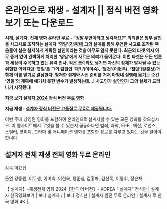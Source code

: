 # 온라인으로 재생 -  설계자 || 정식 버전 영화 보기 또는 다운로드

**시계, 설계자. 전체 영화 온라인 무료 - “정말 우연이라고 생각해요?” 의뢰받은 청부 살인을 사고사로 조작하는 설계자 ‘영일’(강동원) 그의 설계를 통해 우연한 사고로 조작된 죽음들이 실은 철저하게 계획된 살인이라는 것을 아무도 알지 못한다. 최근의 타겟 역시 아무 증거 없이 완벽하게 처리한 ‘영일’에게 새로운 의뢰가 들어온다. 이번 타겟은 모든 언론과 세상이 주목하고 있는 유력 인사. 작은 틈이라도 생기면 자신의 정체가 발각될 수 있는 위험한 의뢰지만 ‘영일’은 그의 팀원인 ‘재키’(이미숙), ‘월천’(이현욱), ‘점만’(탕준상)과 함께 이를 맡기로 결심한다. 철저한 설계와 사전 준비를 거쳐 마침내 실행에 옮기는 순간 ‘영일’의 계획에 예기치 못한 변수가 발생하는데...! 사고인가 살인인가 그의 실체가 드러나기 시작했다!**

**지금 보기  [설계자 2024 정식 버전 무료 영화](https://korea-munggah.github.io/mumbuls/ko-theplot.html)**

**지금 재생 :  [설계자 정식 버전은 고품질로 무료로 제공됩니다.](https://korea-munggah.github.io/mumbuls/ko-theplot.html)**

이번 주에 상영된 영화를 포함하여 온라인으로  설계자할 수 있는 모든 영화를 찾으십시오. 이 웹사이트에서 무엇을 볼 수 있는지 궁금하다면 범죄, 과학, Fi-Fi, 액션, 로맨스, 스릴러, 코미디, 드라마 및 애니메이션 영화를 포함한 장르를 다루고 있다는 것을 알아야 합니다.

##  설계자 전체 재생 전체 영화 무료 온라인

감독
이요섭

출연
강동원, 이무생, 이미숙, 이현욱, 탕준상, 김홍파, 김신록, 이동휘, 정은채

【 설계자】-재생전체 영화 2024【한국 어 버전】- KOREA “ 설계자” 정식판 |  설계자 한국영화보기 | 보다  설계자 / | 보다 정식판 |  설계자 완전 무료 온라인 |  설계자 로 한국 영화 4K |.
